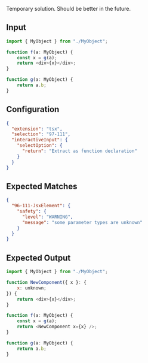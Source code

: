 
Temporary solution. Should be better in the future.

## Input
```javascript input
import { MyObject } from "./MyObject";

function f(a: MyObject) {
    const x = g(a);
    return <div>{x}</div>;
}

function g(a: MyObject) {
    return a.b;
}
```

## Configuration
```json configuration
{
  "extension": "tsx",
  "selection": "97-111",
  "interactiveInput": {
    "selectOption": {
      "return": "Extract as function declaration"
    }
  }
}
```

## Expected Matches
```json expected matches
{
  "96-111-JsxElement": {
    "safety": {
      "level": "WARNING",
      "message": "some parameter types are unknown"
    }
  }
}
```

## Expected Output
```javascript expected output
import { MyObject } from "./MyObject";

function NewComponent({ x }: {
    x: unknown;
}) {
    return <div>{x}</div>;
}

function f(a: MyObject) {
    const x = g(a);
    return <NewComponent x={x} />;
}

function g(a: MyObject) {
    return a.b;
}
```
